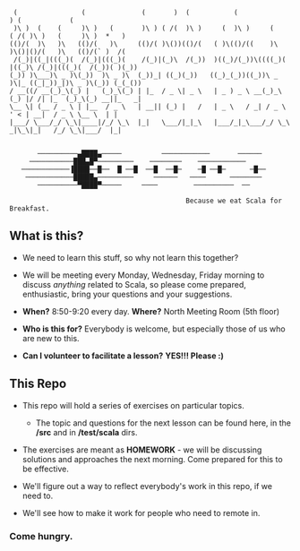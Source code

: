 ```

 (                (              (       )  (           (                  ) (            (            
 )\ )  (    (     )\ )   (       )\ ) ( /(  )\ )     (  )\ )     (      ( /( )\ )   (     )\ )  *   )  
(()/(  )\   )\   (()/(   )\     (()/( )\())(()/(   ( )\(()/((    )\     )\()|()/(   )\   (()/(` )  /(  
 /(_)|((_|(((_)(  /(_)|(((_)(    /(_)|(_)\  /(_))  )((_)/(_))\((((_)( |((_)\ /(_)|(((_)(  /(_))( )(_)) 
(_)) )\___)\ _ )\(_))  )\ _ )\  (_))_| ((_)(_))   ((_)_(_))((_))\ _ )\|_ ((_|_))_|)\ _ )\(_)) (_(_())  
/ __((/ __(_)_\(_) |   (_)_\(_) | |_  / _ \| _ \   | _ ) _ \ __(_)_\(_) |/ /| |_  (_)_\(_) __||_   _|  
\__ \| (__ / _ \ | |__  / _ \   | __|| (_) |   /   | _ \   / _| / _ \   ' < | __|  / _ \ \__ \  | |    
|___/ \___/_/ \_\|____|/_/ \_\  |_|   \___/|_|_\   |___/_|_\___/_/ \_\ _|\_\|_|   /_/ \_\|___/  |_|    
                                                                                                       
                                                                                                       
       ──────────▄████▄─────          ────────────       ──────
     ───────────███▄█▀─────────    ────────    ────────────
   ────────────▐████──█──  █ ──█  ──█  ──█─    ─█ ──█─      ─█──
    ────────────█████▄─────────     ──────   ────      ────────
       ──────────▀████▀─────     ────         ──────────  ──

                                            Because we eat Scala for Breakfast.
```
## What is this?

- We need to learn this stuff, so why not learn this together?

- We will be meeting every Monday, Wednesday, Friday morning to discuss _anything_ related to Scala, so please come prepared, enthusiastic, bring your questions and your suggestions.

- __When?__ 8:50-9:20 every day. __Where?__ North Meeting Room (5th floor)

- __Who is this for?__ Everybody is welcome, but especially those of us who are new to this.

- __Can I volunteer to facilitate a lesson?__ __YES!!! Please :)__

## This Repo

- This repo will hold a series of exercises on particular topics. 
    - The topic and questions for the next lesson can be found here, in the __/src__ and in __/test/scala__ dirs. 
    
- The exercises are meant as __HOMEWORK__ - we will be discussing solutions and approaches the next morning. Come prepared for this to be effective.

- We'll figure out a way to reflect everybody's work in this repo, if we need to.

- We'll see how to make it work for people who need to remote in.


### Come hungry.